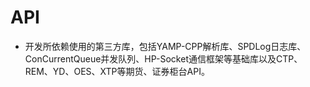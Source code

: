 # API
- 开发所依赖使用的第三方库，包括YAMP-CPP解析库、SPDLog日志库、ConCurrentQueue并发队列、HP-Socket通信框架等基础库以及CTP、REM、YD、OES、XTP等期货、证券柜台API。
